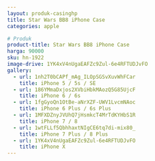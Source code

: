 ```yaml
---
layout: produk-casinghp
title: Star Wars BB8 iPhone Case
categories: apple

# Produk
product-title: Star Wars BB8 iPhone Case
harga: 90000
sku: hn-1922
image-drive: 1YK4xV4nUgaEAFZc9Zul-6e4RFTUDJvFO
gallery:
  - url: 1nh2T0bCAPf_mAg_ILOpSGSvXuvWhFCar
    title: iPhone 5 / 5s / SE
  - url: 186YMmaDxjos2XVbiHbkMAozQ5G85UjcF
    title: iPhone 6 / 6s
  - url: 1fgGyoQn1OtBe-aNrXZF-UWV1LvcmNAoc
    title: iPhone 6 Plus / 6s Plus
  - url: 1MFXDZnyJVUhQ7jHsmkcT4MrTdKYHbS1R
    title: iPhone 7 / 8
  - url: 1wtFLLf5QbhhaxtNIgCE6tq7di-mix80_
    title: iPhone 7 Plus / 8 Plus
  - url: 1YK4xV4nUgaEAFZc9Zul-6e4RFTUDJvFO
    title: iPhone X
---
```

